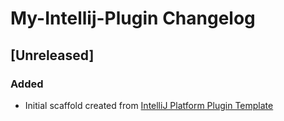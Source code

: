 <!-- Keep a Changelog guide -> https://keepachangelog.com -->

# My-Intellij-Plugin Changelog

## [Unreleased]
### Added
- Initial scaffold created from [IntelliJ Platform Plugin Template](https://github.com/JetBrains/intellij-platform-plugin-template)
